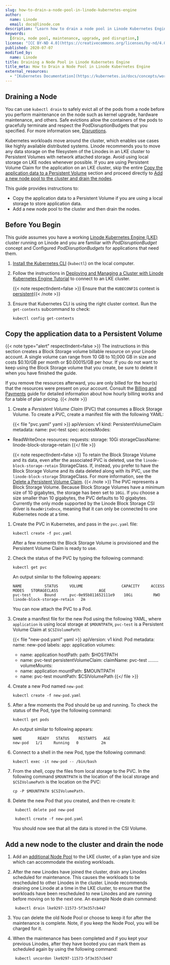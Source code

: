 ```yaml
---
slug: how-to-drain-a-node-pool-in-linode-kubernetes-engine
author:
  name: Linode
  email: docs@linode.com
description: "Learn how to drain a node pool in Linode Kubernetes Engine, create a Persistent Volume and copy the application data to a Persistent Volume."
keywords:
  [drain, node pool, maintenance, upgrade, pod disruption,]
license: "[CC BY-ND 4.0](https://creativecommons.org/licenses/by-nd/4.0)"
published: 2020-07-07
modified_by:
  name: Linode
title: Draining a Node Pool in Linode Kubernetes Engine
title_meta: How to Drain a Node Pool in Linode Kubernetes Engine
external_resources:
  - "[Kubernetes Documentation](https://kubernetes.io/docs/concepts/workloads/pods/disruptions/)"
---
```


## Draining a Node

You can use `kubectl drain` to safely evict all of the pods from a node before you perform maintenance on the node such as kernel upgrade, hardware maintenance, and others. Safe evictions allow the containers of the pods to gracefully terminate and respect the PodDisruptionBudgets that you specified. For more information see, [Disruptions](https://kubernetes.io/docs/concepts/workloads/pods/disruptions/).

Kubernetes workloads move around the cluster, which enables use cases like highly available distributed systems. Linode recommends you to move any data storage on the filesystem of the Linodes in an LKE cluster to Persistent Volumes with network attached storage. Avoid using local storage on LKE nodes whenever possible. If you are using Persistent Volume Claim for the application on an LKE cluster, skip the entire [Copy the application data to a Persistent Volume](#copy-the-application-data-to-a-persistent-volume) section and proceed directly to [Add a new node pool to the cluster and drain the nodes](#add-a-new-node-pool-to-the-cluster-and-drain-the-nodes).

This guide provides instructions to:

- Copy the application data to a Persistent Volume if you are using a local storage to store application data.
- Add a new node pool to the cluster and then drain the nodes.


## Before You Begin

This guide assumes you have a working [Linode Kubernetes Engine (LKE)](https://www.linode.com/products/kubernetes/) cluster running on Linode and you are familiar with *PodDisruptionBudget* concept and Configured *PodDisruptionBudgets* for applications that need them.

1.  [Install the Kubernetes CLI](/docs/guides/deploy-and-manage-a-cluster-with-linode-kubernetes-engine-a-tutorial/#install-kubectl) (`kubectl`) on the local computer.

1.  Follow the instructions in [Deploying and Managing a Cluster with Linode Kubernetes Engine Tutorial](/docs/guides/deploy-and-manage-a-cluster-with-linode-kubernetes-engine-a-tutorial/) to connect to an LKE cluster.

    {{< note respectIndent=false >}} Ensure that the `KUBECONFIG` context is [persistent](/docs/guides/deploy-and-manage-a-cluster-with-linode-kubernetes-engine-a-tutorial/#persist-the-kubeconfig-context){{< /note >}}

1.  Ensure that Kubernetes CLI is using the right cluster context. Run the `get-contexts` subcommand to check:

        kubectl config get-contexts

## Copy the application data to a Persistent Volume

{{< note type="alert" respectIndent=false >}}
The instructions in this section creates a Block Storage volume billable resource on your Linode account. A single volume can range from 10 GB to 10,000 GB in size and costs $0.10/GB per month or $0.00015/GB per hour. If you do not want to keep using the Block Storage volume that you create, be sure to delete it when you have finished the guide.

If you remove the resources afterward, you are only billed for the hour(s) that the resources were present on your account. Consult the [Billing and Payments](/docs/products/platform/billing/) guide for detailed information about how hourly billing works and for a table of plan pricing.
{{< /note >}}

1.  Create a *Persistent Volume Claim* (PVC) that consumes a Block Storage Volume. To create a PVC, create a manifest file with the following YAML:

    {{< file "pvc.yaml" yaml >}}
apiVersion: v1
kind: PersistentVolumeClaim
metadata:
  name: pvc-test
spec:
  accessModes:
  - ReadWriteOnce
  resources:
    requests:
      storage: 10Gi
  storageClassName: linode-block-storage-retain
{{</ file >}}

    {{< note respectIndent=false >}}
  To retain the Block Storage Volume and its data, even after the associated PVC is deleted, use the `linode-block-storage-retain` StorageClass. If, instead, you prefer to have the Block Storage Volume and its data deleted along with its PVC, use the `linode-block-storage` StorageClass. For more information, see the [Delete a Persistent Volume Claim](/docs/guides/deploy-volumes-with-the-linode-block-storage-csi-driver/#delete-a-persistent-volume-claim).
{{< /note >}}
      The PVC represents a Block Storage Volume. Because Block Storage Volumes have a minimum size of 10 gigabytes, the storage has been set to `10Gi`. If you choose a size smaller than 10 gigabytes, the PVC defaults to 10 gigabytes. Currently the only mode supported by the Linode Block Storage CSI driver is `ReadWriteOnce`, meaning that it can only be connected to one Kubernetes node at a time.

1.  Create the PVC in Kubernetes, and pass in the `pvc.yaml` file:

        kubectl create -f pvc.yaml

    After a few moments the Block Storage Volume is provisioned and the Persistent Volume Claim is ready to use.

1.  Check the status of the PVC by typing the following command:

        kubectl get pvc

    An output similar to the following appears:

        NAME          STATUS     VOLUME                 CAPACITY     ACCESS MODES   STORAGECLASS                  AGE
        pvc-test      Bound      pvc-0e95b811652111e9    10Gi         RWO           linode-block-storage-retain   2m

    You can now attach the PVC to a Pod.

1.  Create a manifest file for the new Pod using the following YAML, where `application` is using local storage at `$MOUNTPATH`, `pvc-test` is a Persistent Volume Claim at `$CSIVolumePath`:

      {{< file "new-pod.yaml" yaml >}}
apiVersion: v1
kind: Pod
metadata:
  name: new-pod
  labels:
    app: application
      volumes:
      - name: application
        hostPath:
          path: $HOSTPATH
      - name: pvc-test
        persistentVolumeClaim:
          claimName: pvc-test
    ........
      volumeMounts:
      - name: application
        mountPath: $MOUNTPATH
      - name: pvc-test
        mountPath: $CSIVolumePath
{{</ file >}}

1.  Create a new Pod named `new-pod`:

        kubectl create -f new-pod.yaml

1.  After a few moments the Pod should be up and running. To check the status of the Pod, type the following command:

        kubectl get pods

    An output similar to following appears:

        NAME       READY   STATUS    RESTARTS   AGE
        new-pod   1/1     Running   0          2m

1.  Connect to a shell in the new Pod, type the following command:

        kubectl exec -it new-pod -- /bin/bash

1.  From the shell, copy the files from local storage to the PVC. In the following command `$MOUNTPATH` is the location of the local storage and `$CSIVolumePath` is the location on the PVC:

        cp -P $MOUNTPATH $CSIVolumePath.

1. Delete the new Pod that you created, and then re-create it:

        kubectl delete pod new-pod

        kubectl create -f new-pod.yaml

   You should now see that all the data is stored in the CSI Volume.

## Add a new node to the cluster and drain the node

1. Add an [additional Node Pool](/docs/guides/deploy-and-manage-a-cluster-with-linode-kubernetes-engine-a-tutorial/#adding-a-node-pool) to the LKE cluster, of a plan type and size which can accommodate the existing workloads.

1. After the new Linodes have joined the cluster, drain any Linodes scheduled for maintenance. This causes the workloads to be rescheduled to other Linodes in the cluster. Linode recommends draining one Linode at a time in the LKE cluster, to ensure that the workloads have been rescheduled to new Linodes and are running before moving on to the next one. An example Node drain command:

        kubectl drain lke9297-11573-5f3e357cb447

1. You can delete the old Node Pool or choose to keep it for after the maintenance is complete. Note, if you keep the Node Pool, you will be charged for it.

1. When the maintenance has been completed and if you kept your previous Linodes, after they have booted you can mark them as scheduled again by using the following command:

        kubectl uncordon lke9297-11573-5f3e357cb447
